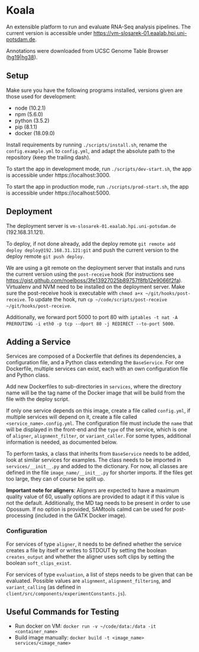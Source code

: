 # Koala

An extensible platform to run and evaluate RNA-Seq analysis pipelines. The current version is accessible under https://vm-slosarek-01.eaalab.hpi.uni-potsdam.de.

Annotations were downloaded from UCSC Genome Table Browser ([hg19](http://genome.ucsc.edu/cgi-bin/hgTables?hgsid=212485719&clade=mammal&org=Human&db=hg19&hgta_group=genes&hgta_track=refGene&hgta_table=refFlat&hgta_regionType=genome&position=chr21%3A33031597-33041570&hgta_outputType=all&hgta_outFileName=refFlat.txt.gz)|[hg38](http://genome.ucsc.edu/cgi-bin/hgTables?hgsid=212485719&clade=mammal&org=Human&db=hg38&hgta_group=genes&hgta_track=refGene&hgta_table=refFlat&hgta_regionType=genome&position=chr21%3A33031597-33041570&hgta_outputType=all&hgta_outFileName=refFlat.txt.gz)).

## Setup

Make sure you have the following programs installed, versions given are those used for development:

- node (10.2.1)
- npm (5.6.0)
- python (3.5.2)
- pip (8.1.1)
- docker (18.09.0)

Install requirements by running `./scripts/install.sh`, rename the `config.example.yml` to `config.yml`, and adapt the absolute path to the repository (keep the trailing dash).

To start the app in development mode, run `./scripts/dev-start.sh`, the app is accessible under https://localhost:3000.

To start the app in production mode, run `./scripts/prod-start.sh`, the app is accessible under https://localhost:5000.

## Deployment

The deployment server is `vm-slosarek-01.eaalab.hpi.uni-potsdam.de` (192.168.31.121).

To deploy, if not done already, add the deploy remote `git remote add deploy deploy@192.168.31.121:git` and push the current version to the deploy remote `git push deploy`.

We are using a git remote on the deployment server that installs and runs the current version using the `post-receive` hook (for instructions see https://gist.github.com/noelboss/3fe13927025b89757f8fb12e9066f2fa). Virtualenv and NVM need to be installed on the deployment server. Make sure the post-receive hook is executable with `chmod a+x ~/git/hooks/post-receive`. To update the hook, run `cp ~/code/scripts/post-receive ~/git/hooks/post-receive`.

Additionally, we forward port 5000 to port 80 with `iptables -t nat -A PREROUTING -i eth0 -p tcp --dport 80 -j REDIRECT --to-port 5000`.

## Adding a Service

Services are composed of a Dockerfile that defines its dependencies, a configuration file, and a Python class extending the `BaseService`. For one Dockerfile, multiple services can exist, each with an own configuration file and Python class.

Add new Dockerfiles to sub-directories in `services`, where the directory name will be the tag name of the Docker image that will be build from the file with the deploy script.

If only one service depends on this image, create a file called `config.yml`, if multiple services will depend on it, create a file called `<service_name>.config.yml`. The configuration file must include the `name` that will be displayed in the front-end and the `type` of the service, which is one of `aligner`, `alignment_filter`, or `variant_caller`. For some types, additional information is needed, as documented below.

To perform tasks, a class that inherits from `BaseService` needs to be added, look at similar services for examples. The class needs to be imported in `services/__init__.py` and added to the dictionary. For now, all classes are defined in the file `image_name/__init__.py` for shorter imports. If the files get too large, they can of course be split up.

**Important note for aligners**: Aligners are expected to have a maximum quality value of 60, usually options are provided to adapt it if this value is not the default. Additionally, the MD tag needs to be present in order to use Opossum. If no option is provided, SAMtools calmd can be used for post-processing (included in the GATK Docker image).

### Configuration

For services of type `aligner`, it needs to be defined whether the service creates a file by itself or writes to STDOUT by setting the boolean `creates_output` and whether the aligner uses soft clips by setting the boolean `soft_clips_exist`.

For services of type `evaluation`, a list of steps needs to be given that can be evaluated. Possible values are `alignment`, `alignment_filtering`, and `variant_calling` (as defined in `client/src/components/experimentConstants.js`).

## Useful Commands for Testing

- Run docker on VM: `docker run -v ~/code/data:/data -it <container_name>`
- Build image manually: `docker build -t <image_name> services/<image_name>`
